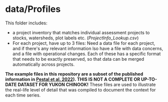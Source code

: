 # data/Profiles

This folder includes:

*  a project inventory that matches individual assessment projects to stocks, watersheds, plot labels etc. (*ProjectInfo_Lookup.csv*)
* For each project, have up to 3 files: Need a data file for each project, and if there's any relevant information lso have a file with data concerns, and a file with operational changes. Each of these has a specific format that needs to be exactly preserved, so that data can be merged automatically across projects.



**The example files in this repository are a subset of the published information in [Pestal et al. 2022](https://www.psc.org/download/33/psc-technical-reports/14359/psc-technical-report-no-48.pdf)). THIS IS NOT A COMPLETE OR UP-TO-DATE DATASET FOR YUKON CHINOOK!** These files are used to illustrate the real-life level of detail that was compiled to document the context for each time series.

